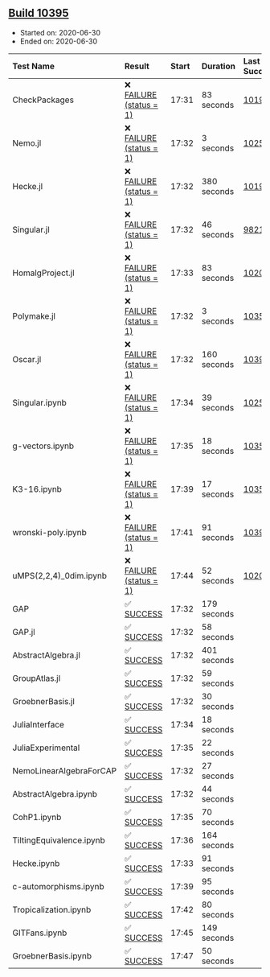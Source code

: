 ## [Build 10395](https://oscarci.mathematik.uni-kl.de/job/oscar/10395/)

* Started on: 2020-06-30
* Ended on: 2020-06-30

| Test Name    | Result | Start | Duration | Last Success | First Failure |
|:-------------|:-------|:------|:---------|:-------------|:--------------|
| CheckPackages | ❌ [FAILURE (status = 1)](https://oscarci.mathematik.uni-kl.de/job/oscar/10395/artifact/logs/build-10395/CheckPackages.log) | 17:31 | 83 seconds | [10197](https://oscarci.mathematik.uni-kl.de/job/oscar/10197/) | [10198](https://oscarci.mathematik.uni-kl.de/job/oscar/10198/) |
| Nemo.jl | ❌ [FAILURE (status = 1)](https://oscarci.mathematik.uni-kl.de/job/oscar/10395/artifact/logs/build-10395/Nemo.jl.log) | 17:32 | 3 seconds | [10252](https://oscarci.mathematik.uni-kl.de/job/oscar/10252/) | [10253](https://oscarci.mathematik.uni-kl.de/job/oscar/10253/) |
| Hecke.jl | ❌ [FAILURE (status = 1)](https://oscarci.mathematik.uni-kl.de/job/oscar/10395/artifact/logs/build-10395/Hecke.jl.log) | 17:32 | 380 seconds | [10197](https://oscarci.mathematik.uni-kl.de/job/oscar/10197/) | [10198](https://oscarci.mathematik.uni-kl.de/job/oscar/10198/) |
| Singular.jl | ❌ [FAILURE (status = 1)](https://oscarci.mathematik.uni-kl.de/job/oscar/10395/artifact/logs/build-10395/Singular.jl.log) | 17:32 | 46 seconds | [9821](https://oscarci.mathematik.uni-kl.de/job/oscar/9821/) | [9822](https://oscarci.mathematik.uni-kl.de/job/oscar/9822/) |
| HomalgProject.jl | ❌ [FAILURE (status = 1)](https://oscarci.mathematik.uni-kl.de/job/oscar/10395/artifact/logs/build-10395/HomalgProject.jl.log) | 17:33 | 83 seconds | [10209](https://oscarci.mathematik.uni-kl.de/job/oscar/10209/) | [10210](https://oscarci.mathematik.uni-kl.de/job/oscar/10210/) |
| Polymake.jl | ❌ [FAILURE (status = 1)](https://oscarci.mathematik.uni-kl.de/job/oscar/10395/artifact/logs/build-10395/Polymake.jl.log) | 17:32 | 3 seconds | [10356](https://oscarci.mathematik.uni-kl.de/job/oscar/10356/) | [10357](https://oscarci.mathematik.uni-kl.de/job/oscar/10357/) |
| Oscar.jl | ❌ [FAILURE (status = 1)](https://oscarci.mathematik.uni-kl.de/job/oscar/10395/artifact/logs/build-10395/Oscar.jl.log) | 17:32 | 160 seconds | [10393](https://oscarci.mathematik.uni-kl.de/job/oscar/10393/) | [10394](https://oscarci.mathematik.uni-kl.de/job/oscar/10394/) |
| Singular.ipynb | ❌ [FAILURE (status = 1)](https://oscarci.mathematik.uni-kl.de/job/oscar/10395/artifact/logs/build-10395/Singular.ipynb.log) | 17:34 | 39 seconds | [10252](https://oscarci.mathematik.uni-kl.de/job/oscar/10252/) | [10253](https://oscarci.mathematik.uni-kl.de/job/oscar/10253/) |
| g-vectors.ipynb | ❌ [FAILURE (status = 1)](https://oscarci.mathematik.uni-kl.de/job/oscar/10395/artifact/logs/build-10395/g-vectors.ipynb.log) | 17:35 | 18 seconds | [10356](https://oscarci.mathematik.uni-kl.de/job/oscar/10356/) | [10357](https://oscarci.mathematik.uni-kl.de/job/oscar/10357/) |
| K3-16.ipynb | ❌ [FAILURE (status = 1)](https://oscarci.mathematik.uni-kl.de/job/oscar/10395/artifact/logs/build-10395/K3-16.ipynb.log) | 17:39 | 17 seconds | [10356](https://oscarci.mathematik.uni-kl.de/job/oscar/10356/) | [10357](https://oscarci.mathematik.uni-kl.de/job/oscar/10357/) |
| wronski-poly.ipynb | ❌ [FAILURE (status = 1)](https://oscarci.mathematik.uni-kl.de/job/oscar/10395/artifact/logs/build-10395/wronski-poly.ipynb.log) | 17:41 | 91 seconds | [10392](https://oscarci.mathematik.uni-kl.de/job/oscar/10392/) | [10393](https://oscarci.mathematik.uni-kl.de/job/oscar/10393/) |
| uMPS(2,2,4)_0dim.ipynb | ❌ [FAILURE (status = 1)](https://oscarci.mathematik.uni-kl.de/job/oscar/10395/artifact/logs/build-10395/uMPS-2-2-4-_0dim.ipynb.log) | 17:44 | 52 seconds | [10209](https://oscarci.mathematik.uni-kl.de/job/oscar/10209/) | [10210](https://oscarci.mathematik.uni-kl.de/job/oscar/10210/) |
| GAP | ✅ [SUCCESS](https://oscarci.mathematik.uni-kl.de/job/oscar/10395/artifact/logs/build-10395/GAP.log) | 17:32 | 179 seconds |  |  |
| GAP.jl | ✅ [SUCCESS](https://oscarci.mathematik.uni-kl.de/job/oscar/10395/artifact/logs/build-10395/GAP.jl.log) | 17:32 | 58 seconds |  |  |
| AbstractAlgebra.jl | ✅ [SUCCESS](https://oscarci.mathematik.uni-kl.de/job/oscar/10395/artifact/logs/build-10395/AbstractAlgebra.jl.log) | 17:32 | 401 seconds |  |  |
| GroupAtlas.jl | ✅ [SUCCESS](https://oscarci.mathematik.uni-kl.de/job/oscar/10395/artifact/logs/build-10395/GroupAtlas.jl.log) | 17:32 | 59 seconds |  |  |
| GroebnerBasis.jl | ✅ [SUCCESS](https://oscarci.mathematik.uni-kl.de/job/oscar/10395/artifact/logs/build-10395/GroebnerBasis.jl.log) | 17:32 | 30 seconds |  |  |
| JuliaInterface | ✅ [SUCCESS](https://oscarci.mathematik.uni-kl.de/job/oscar/10395/artifact/logs/build-10395/JuliaInterface.log) | 17:34 | 18 seconds |  |  |
| JuliaExperimental | ✅ [SUCCESS](https://oscarci.mathematik.uni-kl.de/job/oscar/10395/artifact/logs/build-10395/JuliaExperimental.log) | 17:35 | 22 seconds |  |  |
| NemoLinearAlgebraForCAP | ✅ [SUCCESS](https://oscarci.mathematik.uni-kl.de/job/oscar/10395/artifact/logs/build-10395/NemoLinearAlgebraForCAP.log) | 17:32 | 27 seconds |  |  |
| AbstractAlgebra.ipynb | ✅ [SUCCESS](https://oscarci.mathematik.uni-kl.de/job/oscar/10395/artifact/logs/build-10395/AbstractAlgebra.ipynb.log) | 17:32 | 44 seconds |  |  |
| CohP1.ipynb | ✅ [SUCCESS](https://oscarci.mathematik.uni-kl.de/job/oscar/10395/artifact/logs/build-10395/CohP1.ipynb.log) | 17:35 | 70 seconds |  |  |
| TiltingEquivalence.ipynb | ✅ [SUCCESS](https://oscarci.mathematik.uni-kl.de/job/oscar/10395/artifact/logs/build-10395/TiltingEquivalence.ipynb.log) | 17:36 | 164 seconds |  |  |
| Hecke.ipynb | ✅ [SUCCESS](https://oscarci.mathematik.uni-kl.de/job/oscar/10395/artifact/logs/build-10395/Hecke.ipynb.log) | 17:33 | 91 seconds |  |  |
| c-automorphisms.ipynb | ✅ [SUCCESS](https://oscarci.mathematik.uni-kl.de/job/oscar/10395/artifact/logs/build-10395/c-automorphisms.ipynb.log) | 17:39 | 95 seconds |  |  |
| Tropicalization.ipynb | ✅ [SUCCESS](https://oscarci.mathematik.uni-kl.de/job/oscar/10395/artifact/logs/build-10395/Tropicalization.ipynb.log) | 17:42 | 80 seconds |  |  |
| GITFans.ipynb | ✅ [SUCCESS](https://oscarci.mathematik.uni-kl.de/job/oscar/10395/artifact/logs/build-10395/GITFans.ipynb.log) | 17:45 | 149 seconds |  |  |
| GroebnerBasis.ipynb | ✅ [SUCCESS](https://oscarci.mathematik.uni-kl.de/job/oscar/10395/artifact/logs/build-10395/GroebnerBasis.ipynb.log) | 17:47 | 50 seconds |  |  |
